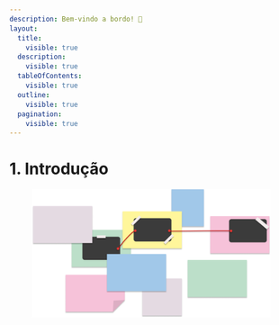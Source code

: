 ```yaml
---
description: Bem-vindo a bordo! 🚀
layout:
  title:
    visible: true
  description:
    visible: true
  tableOfContents:
    visible: true
  outline:
    visible: true
  pagination:
    visible: true
---
```


# 1. Introdução

<figure><img src="../.gitbook/assets/image.png" alt=""><figcaption></figcaption></figure>
